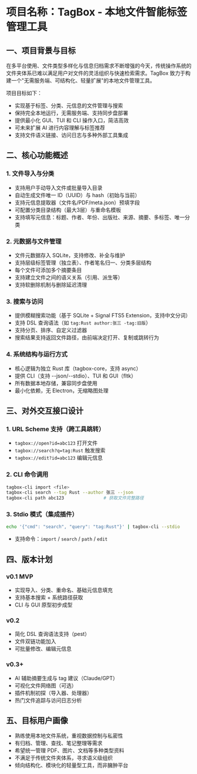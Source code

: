 # 项目名称：TagBox - 本地文件智能标签管理工具

## 一、项目背景与目标

在多平台使用、文件类型多样化与信息归档需求不断增强的今天，传统操作系统的文件夹体系已难以满足用户对文件的灵活组织与快速检索需求。TagBox 致力于构建一个"无需服务端、可结构化、轻量扩展"的本地文件管理工具。

项目目标如下：

* 实现基于标签、分类、元信息的文件管理与搜索
* 保持完全本地运行，无需服务端、支持同步盘部署
* 提供最小化 GUI、TUI 和 CLI 操作入口，简洁高效
* 可未来扩展 AI 进行内容理解与标签推荐
* 支持文件语义链接、访问日志与多种外部工具集成

## 二、核心功能概述

### 1. 文件导入与分类

* 支持用户手动导入文件或批量导入目录
* 自动生成文件唯一 ID（UUID）与 hash（初始与当前）
* 支持元信息提取器（文件名/PDF/meta.json）预填字段
* 可配置分类目录结构（最大3层）与重命名模板
* 支持填写元信息：标题、作者、年份、出版社、来源、摘要、多标签、唯一分类

### 2. 元数据与文件管理

* 文件元数据存入 SQLite，支持修改、补全与维护
* 支持层级标签管理（独立表）、作者笔名归一、分类多层结构
* 每个文件可添加多个摘要条目
* 支持建立文件之间的语义关系（引用、派生等）
* 支持软删除机制与删除延迟清理

### 3. 搜索与访问

* 提供模糊搜索功能（基于 SQLite + Signal FTS5 Extension，支持中文分词）
* 支持 DSL 查询语法（如 `tag:Rust author:张三 -tag:旧版`）
* 支持分页、排序、自定义过滤器
* 搜索结果支持返回文件路径，由前端决定打开、复制或跳转行为

### 4. 系统结构与运行方式

* 核心逻辑为独立 Rust 库（tagbox-core，支持 async）
* 提供 CLI（支持 --json/--stdio）、TUI 和 GUI（fltk）
* 所有数据本地存储，兼容同步盘使用
* 最小化依赖，无 Electron，无缩略图处理

## 三、对外交互接口设计

### 1. URL Scheme 支持（跨工具跳转）

* `tagbox://open?id=abc123` 打开文件
* `tagbox://search?q=tag:Rust` 触发搜索
* `tagbox://edit?id=abc123` 编辑元信息

### 2. CLI 命令调用

```bash
tagbox-cli import <file>
tagbox-cli search --tag Rust --author 张三 --json
tagbox-cli path abc123               # 获取文件完整路径
```

### 3. Stdio 模式（集成插件）

```bash
echo '{"cmd": "search", "query": "tag:Rust"}' | tagbox-cli --stdio
```

* 支持命令：`import` / `search` / `path` / `edit`

## 四、版本计划

### v0.1 MVP

* 实现导入、分类、重命名、基础元信息填充
* 支持基本搜索 + 系统路径获取
* CLI 与 GUI 原型初步成型

### v0.2

* 简化 DSL 查询语法支持（pest）
* 文件双链功能加入
* 可批量修改、编辑元信息

### v0.3+

* AI 辅助摘要生成与 tag 建议（Claude/GPT）
* 可视化文件网络图（可选）
* 插件机制初探（导入器、处理器）
* 热门文件追踪与访问日志分析

## 五、目标用户画像

* 熟练使用本地文件系统，重视数据控制与私密性
* 有归档、管理、查找、笔记整理等需求
* 希望统一管理 PDF、图片、文档等多种类型资料
* 不满足于传统文件夹体系，寻求语义级组织
* 倾向结构化、模块化的轻量型工具，而非臃肿平台
